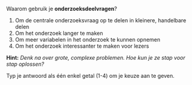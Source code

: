 Waarom gebruik je **onderzoeksdeelvragen**?

1. Om de centrale onderzoeksvraag op te delen in kleinere, handelbare delen
2. Om het onderzoek langer te maken
3. Om meer variabelen in het onderzoek te kunnen opnemen
4. Om het onderzoek interessanter te maken voor lezers

**Hint:** *Denk na over grote, complexe problemen. Hoe kun je ze stap voor stap oplossen?*

Typ je antwoord als één enkel getal (1-4) om je keuze aan te geven.